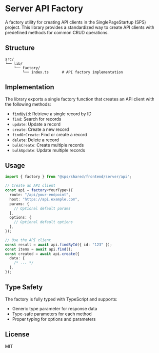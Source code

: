# Server API Factory

A factory utility for creating API clients in the SinglePageStartup (SPS) project. This library provides a standardized way to create API clients with predefined methods for common CRUD operations.

## Structure

```
src/
└── lib/
    └── factory/
        └── index.ts      # API factory implementation
```

## Implementation

The library exports a single factory function that creates an API client with the following methods:

- `findById`: Retrieve a single record by ID
- `find`: Search for records
- `update`: Update a record
- `create`: Create a new record
- `findOrCreate`: Find or create a record
- `delete`: Delete a record
- `bulkCreate`: Create multiple records
- `bulkUpdate`: Update multiple records

## Usage

```typescript
import { factory } from "@sps/shared/frontend/server/api";

// Create an API client
const api = factory<YourType>({
  route: "/api/your-endpoint",
  host: "https://api.example.com",
  params: {
    // Optional default params
  },
  options: {
    // Optional default options
  },
});

// Use the API client
const result = await api.findById({ id: "123" });
const items = await api.find();
const created = await api.create({
  data: {
    /* ... */
  },
});
```

## Type Safety

The factory is fully typed with TypeScript and supports:

- Generic type parameter for response data
- Type-safe parameters for each method
- Proper typing for options and parameters

## License

MIT
